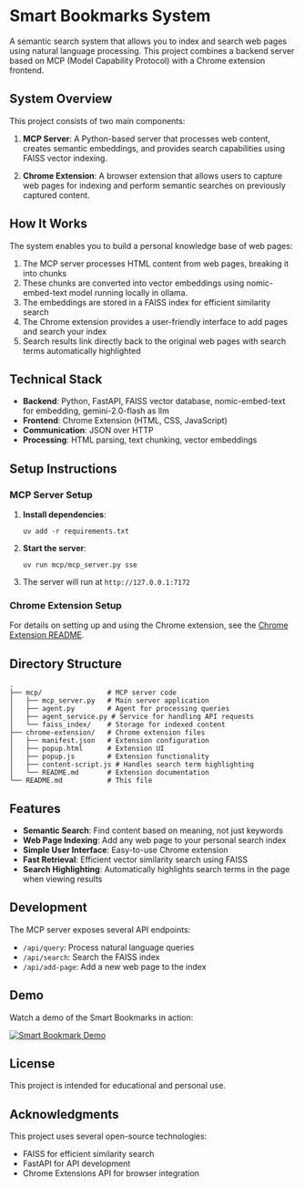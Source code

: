 # Smart Bookmarks System

A semantic search system that allows you to index and search web pages using natural language processing. This project combines a backend server based on MCP (Model Capability Protocol) with a Chrome extension frontend.

## System Overview

This project consists of two main components:

1. **MCP Server**: A Python-based server that processes web content, creates semantic embeddings, and provides search capabilities using FAISS vector indexing.

2. **Chrome Extension**: A browser extension that allows users to capture web pages for indexing and perform semantic searches on previously captured content.

## How It Works

The system enables you to build a personal knowledge base of web pages:

1. The MCP server processes HTML content from web pages, breaking it into chunks
2. These chunks are converted into vector embeddings using nomic-embed-text model running locally in ollama.
3. The embeddings are stored in a FAISS index for efficient similarity search
4. The Chrome extension provides a user-friendly interface to add pages and search your index
5. Search results link directly back to the original web pages with search terms automatically highlighted

## Technical Stack

- **Backend**: Python, FastAPI, FAISS vector database, nomic-embed-text for embedding, gemini-2.0-flash as llm
- **Frontend**: Chrome Extension (HTML, CSS, JavaScript)
- **Communication**: JSON over HTTP
- **Processing**: HTML parsing, text chunking, vector embeddings

## Setup Instructions

### MCP Server Setup

1. **Install dependencies**:
   ```
   uv add -r requirements.txt
   ```

2. **Start the server**:
   ```
   uv run mcp/mcp_server.py sse
   ```

3. The server will run at `http://127.0.0.1:7172`

### Chrome Extension Setup

For details on setting up and using the Chrome extension, see the [Chrome Extension README](chrome-extension/README.md).

## Directory Structure

```
.
├── mcp/                # MCP server code
│   ├── mcp_server.py   # Main server application
│   ├── agent.py        # Agent for processing queries
│   ├── agent_service.py # Service for handling API requests
│   └── faiss_index/    # Storage for indexed content
├── chrome-extension/   # Chrome extension files
│   ├── manifest.json   # Extension configuration
│   ├── popup.html      # Extension UI
│   ├── popup.js        # Extension functionality
│   ├── content-script.js # Handles search term highlighting
│   └── README.md       # Extension documentation
└── README.md           # This file
```

## Features

- **Semantic Search**: Find content based on meaning, not just keywords
- **Web Page Indexing**: Add any web page to your personal search index
- **Simple User Interface**: Easy-to-use Chrome extension
- **Fast Retrieval**: Efficient vector similarity search using FAISS
- **Search Highlighting**: Automatically highlights search terms in the page when viewing results

## Development

The MCP server exposes several API endpoints:

- `/api/query`: Process natural language queries
- `/api/search`: Search the FAISS index
- `/api/add-page`: Add a new web page to the index

## Demo

Watch a demo of the Smart Bookmarks in action:

[![Smart Bookmark Demo](https://img.youtube.com/vi/JKx7mAa_bIY/0.jpg)](https://youtu.be/G1thktyJHnQ)

## License

This project is intended for educational and personal use.

## Acknowledgments

This project uses several open-source technologies:
- FAISS for efficient similarity search
- FastAPI for API development
- Chrome Extensions API for browser integration
